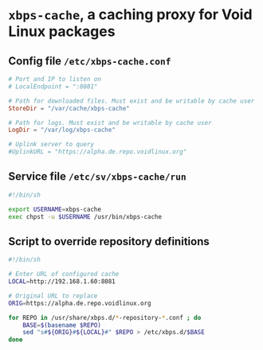 # `xbps-cache`, a caching proxy for Void Linux packages

## Config file `/etc/xbps-cache.conf`

```toml
# Port and IP to listen on
# LocalEndpoint = ":8081"

# Path for downloaded files. Must exist and be writable by cache user
StoreDir = "/var/cache/xbps-cache"

# Path for logs. Must exist and be writable by cache user
LogDir = "/var/log/xbps-cache"

# Uplink server to query
#UplinkURL = "https://alpha.de.repo.voidlinux.org"
```

## Service file `/etc/sv/xbps-cache/run`

```sh
#!/bin/sh

export USERNAME=xbps-cache
exec chpst -u $USERNAME /usr/bin/xbps-cache
```

## Script to override repository definitions

```sh
#!/bin/sh

# Enter URL of configured cache
LOCAL=http://192.168.1.60:8081

# Original URL to replace
ORIG=https://alpha.de.repo.voidlinux.org

for REPO in /usr/share/xbps.d/*-repository-*.conf ; do
    BASE=$(basename $REPO)
    sed "s#${ORIG}#${LOCAL}#" $REPO > /etc/xbps.d/$BASE
done
```
